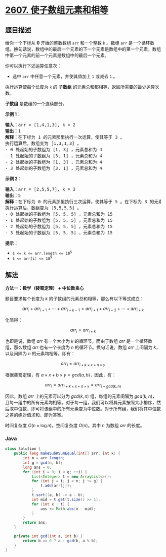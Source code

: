 # [2607. 使子数组元素和相等](https://leetcode.cn/problems/make-k-subarray-sums-equal)

## 题目描述

<p>给你一个下标从 <strong>0</strong> 开始的整数数组 <code>arr</code> 和一个整数 <code>k</code> 。数组 <code>arr</code> 是一个循环数组。换句话说，数组中的最后一个元素的下一个元素是数组中的第一个元素，数组中第一个元素的前一个元素是数组中的最后一个元素。</p>

<p>你可以执行下述运算任意次：</p>

<ul>
	<li>选中 <code>arr</code> 中任意一个元素，并使其值加上 <code>1</code> 或减去 <code>1</code> 。</li>
</ul>

<p>执行运算使每个长度为 <code>k</code> 的 <strong>子数组</strong> 的元素总和都相等，返回所需要的最少运算次数。</p>

<p><strong>子数组</strong> 是数组的一个连续部分。</p>

<p><strong>示例 1：</strong></p>

<pre><strong>输入：</strong>arr = [1,4,1,3], k = 2
<strong>输出：</strong>1
<strong>解释：</strong>在下标为 1 的元素那里执行一次运算，使其等于 3 。
执行运算后，数组变为 [1,3,1,3] 。
- 0 处起始的子数组为 [1, 3] ，元素总和为 4 
- 1 处起始的子数组为 [3, 1] ，元素总和为 4 
- 2 处起始的子数组为 [1, 3] ，元素总和为 4 
- 3 处起始的子数组为 [3, 1] ，元素总和为 4 
</pre>

<p><strong>示例 2：</strong></p>

<pre><strong>输入：</strong>arr = [2,5,5,7], k = 3
<strong>输出：</strong>5
<strong>解释：</strong>在下标为 0 的元素那里执行三次运算，使其等于 5 。在下标为 3 的元素那里执行两次运算，使其等于 5 。
执行运算后，数组变为 [5,5,5,5] 。
- 0 处起始的子数组为 [5, 5, 5] ，元素总和为 15
- 1 处起始的子数组为 [5, 5, 5] ，元素总和为 15
- 2 处起始的子数组为 [5, 5, 5] ，元素总和为 15
- 3 处起始的子数组为 [5, 5, 5] ，元素总和为 15
</pre>

<p><strong>提示：</strong></p>

<ul>
	<li><code>1 &lt;= k &lt;= arr.length &lt;= 10<sup>5</sup></code></li>
	<li><code>1 &lt;= arr[i] &lt;= 10<sup>9</sup></code></li>
</ul>

## 解法

**方法一：数学（裴蜀定理） + 中位数贪心**

题目要求每个长度为 $k$ 的子数组的元素总和相等，那么有以下等式成立：

$$
arr_i + arr_{i + 1} + \cdots + arr_{i + k - 1} = arr_{i + 1} + arr_{i + 2} + \cdots + arr_{i + k}
$$

化简得：

$$
arr_i = arr_{i + k}
$$

也即是说，数组 $arr$ 有一个大小为 $k$ 的循环节，而由于数组 $arr$ 是一个循环数组，那么数组 $arr$ 也有一个长度为 $n$ 的循环节。换句话说，数组 $arr$ 上间隔为 $k$，以及间隔为 $n$ 的元素均相等。即有：

$$
arr_i = arr_{i + k \times x + n \times y}
$$

根据裴蜀定理，有 $a \times x + b \times y = gcd(a, b)$，因此，有：

$$
arr_i = arr_{i + k \times x + n \times y} = arr_{i + gcd(k, n)}
$$

因此，数组 $arr$ 上的元素可以分为 $gcd(k, n)$ 组，每组的元素间隔为 $gcd(k, n)$，且每一组中的所有元素均相等。对于每一组，我们可以将其元素按照大小排序，然后取中位数，即可将该组中的所有元素变为中位数。对于所有组，我们将其中位数之差的绝对值求和，即为答案。

时间复杂度 $O(n \times \log n)$，空间复杂度 $O(n)$。其中 $n$ 为数组 $arr$ 的长度。

### **Java**

```java
class Solution {
    public long makeSubKSumEqual(int[] arr, int k) {
        int n = arr.length;
        int g = gcd(n, k);
        long ans = 0;
        for (int i = 0; i < g; ++i) {
            List<Integer> t = new ArrayList<>();
            for (int j = i; j < n; j += g) {
                t.add(arr[j]);
            }
            t.sort((a, b) -> a - b);
            int mid = t.get(t.size() >> 1);
            for (int x : t) {
                ans += Math.abs(x - mid);
            }
        }
        return ans;
    }

    private int gcd(int a, int b) {
        return b == 0 ? a : gcd(b, a % b);
    }
}
```
